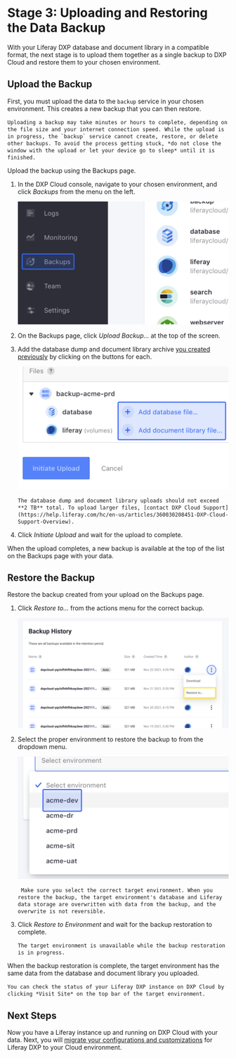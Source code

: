 # Stage 3: Uploading and Restoring the Data Backup

With your Liferay DXP database and document library in a compatible format, the next stage is to upload them together as a single backup to DXP Cloud and restore them to your chosen environment.

## Upload the Backup

First, you must upload the data to the `backup` service in your chosen environment. This creates a new backup that you can then restore.

```{warning}
Uploading a backup may take minutes or hours to complete, depending on the file size and your internet connection speed. While the upload is in progress, the `backup` service cannot create, restore, or delete other backups. To avoid the process getting stuck, *do not close the window with the upload or let your device go to sleep* until it is finished.
```

Upload the backup using the Backups page.

1. In the DXP Cloud console, navigate to your chosen environment, and click *Backups* from the menu on the left.

    ![Navigate to the Backups screen to upload your data.](./uploading-and-restoring-the-data-backup/images/01.png)

1. On the Backups page, click *Upload Backup...* at the top of the screen.

1. Add the database dump and document library archive [you created previously](./creating-data-backup-files.md) by clicking on the buttons for each.

    ![Click the buttons to upload the database and document library as a new backup.](./uploading-and-restoring-the-data-backup/images/02.png)

    ```{note}
    The database dump and document library uploads should not exceed **2 TB** total. To upload larger files, [contact DXP Cloud Support](https://help.liferay.com/hc/en-us/articles/360030208451-DXP-Cloud-Support-Overview).
    ```

1. Click *Initiate Upload* and wait for the upload to complete.

When the upload completes, a new backup is available at the top of the list on the Backups page with your data.

## Restore the Backup

Restore the backup created from your upload on the Backups page.

1. Click *Restore to...* from the actions menu for the correct backup.

    ![Click the Restore to action to go to the restore page for the correct backup.](./uploading-and-restoring-the-data-backup/images/03.png)

1. Select the proper environment to restore the backup to from the dropdown menu.

    ![Select the correct environment to restore the backup to.](./uploading-and-restoring-the-data-backup/images/04.png)

    ```{warning}
     Make sure you select the correct target environment. When you restore the backup, the target environment's database and Liferay data storage are overwritten with data from the backup, and the overwrite is not reversible.
    ```

1. Click *Restore to Environment* and wait for the backup restoration to complete.

    ```{warning}
    The target environment is unavailable while the backup restoration is in progress.
    ```

When the backup restoration is complete, the target environment has the same data from the database and document library you uploaded.

```{tip}
You can check the status of your Liferay DXP instance on DXP Cloud by clicking *Visit Site* on the top bar of the target environment.
```

## Next Steps

Now you have a Liferay instance up and running on DXP Cloud with your data. Next, you will [migrate your configurations and customizations](./migrating-dxp-configurations-and-customizations.md) for Liferay DXP to your Cloud environment.
